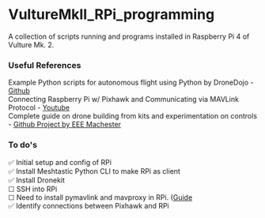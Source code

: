 # VultureMkII_RPi_programming
A collection of scripts running and programs installed in Raspberry Pi 4 of Vulture Mk. 2. 


### Useful References
 Example Python scripts for autonomous flight using Python by DroneDojo - [Github](https://github.com/dronedojo/droneProgrammingCourse/blob/master/dk/basic_template.py)
<br>
Connecting Raspberry Pi w/ Pixhawk and Communicating via MAVLink Protocol - [Youtube](https://www.youtube.com/watch?v=DGAB34fJQFc&t=593s)
<br>
Complete guide on drone building from kits and experimentation on controls - [Github Project by EEE Machester](https://github.com/EEEManchester/drone_build_tutorial/tree/main?tab=readme-ov-file)



### To do's
✅ Initial setup and config of RPi <br>
✅ Install Meshtastic Python CLI to make RPi as client <br>
✅ Install Dronekit <br>
☐ SSH into RPi <br>
☐ Need to install pymavlink and mavproxy in RPi. ([Guide](https://www.youtube.com/watch?v=DGAB34fJQFc&t=593s) <br>
✅ Identify connections between Pixhawk and RPi <br>
